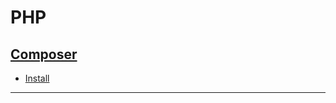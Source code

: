 # PHP

## [Composer](https://getcomposer.org/)
- [Install](https://getcomposer.org/doc/00-intro.md#installation-linux-unix-macos)
---

